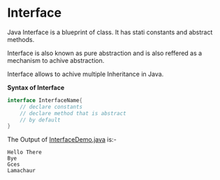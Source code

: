 # Interface

  Java Interface is a blueprint of class. It has stati constants and abstract methods.

  Interface is also known as pure abstraction and is also reffered as a mechanism to achive abstraction.

  Interface allows to achive multiple Inheritance in Java.

__Syntax of Interface__
```Java
interface InterfaceName{
	// declare constants
	// declare method that is abstract
	// by default
}
```
The Output of [InterfaceDemo.java](InterfaceDemo.java) is:-
```
Hello There
Bye
Gces
Lamachaur
```
